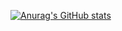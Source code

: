 [![Anurag's GitHub stats](https://github-readme-stats.vercel.app/api?username=Samery00&count_private=true&show_icons=true&theme=onedark)](https://github.com/Samery00/github-readme-stats)
